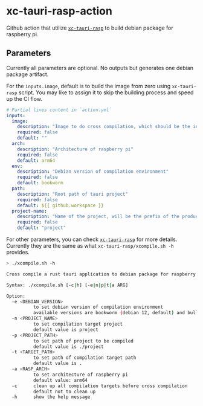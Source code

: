 # xc-tauri-rasp-action

Github action that utilize [`xc-tauri-rasp`](https://github.com/Shiritai/xc-tauri-rasp) to build debian package for raspberry pi.

## Parameters

Currently all parameters are optional. No outputs but generates one debian package artifact.

For the `inputs.image`, default is to build the image from zero using `xc-tauri-rasp` script. You may like to assign it to skip the building process and speed up the CI flow.

```yml
# Partial lines content in `action.yml`
inputs:
  image:
    description: "Image to do cross compilation, which should be the intermediates generated by xcompile.sh in xc-tauri-rasp"
    required: false
    default: ""
  arch:
    description: "Architecture of raspberry pi"
    required: false
    default: arm64
  env:
    description: "Debian version of compilation environment"
    required: false
    default: bookworm
  path:
    description: "Root path of tauri project"
    required: false
    default: ${{ github.workspace }}
  project-name:
    description: "Name of the project, will be the prefix of the produced debian package"
    required: false
    default: "project"
```

For other parameters, you can check [`xc-tauri-rasp`](https://github.com/Shiritai/xc-tauri-rasp) for more details. Currently they are the same as what `xc-tauri-rasp/xcompile.sh -h` provides.

```bash
> ./xcompile.sh -h

Cross compile a rust tauri application to debian package for raspberry pi (armhf/arm64).

Syntax: ./xcompile.sh [-c|h] [-e|n|p|t|a ARG]

Option:
  -e <DEBIAN_VERSION>
          to set debian version of compilation environment
          available versions are bookworm (debian 12, default) and bullseye (debian 11)
  -n <PROJECT_NAME>
          to set compilation target project
          default value is project
  -p <PROJECT_PATH>
          to set path of project to be compiled
          default value is ./project
  -t <TARGET_PATH>
          to set path of compilation target path
          default value is .
  -a <RASP_ARCH>
          to set architecture of raspberry pi
          default value: arm64
  -c      clean up all compilation targets before cross compilation
          default not to clean up
  -h      show the help message
```
